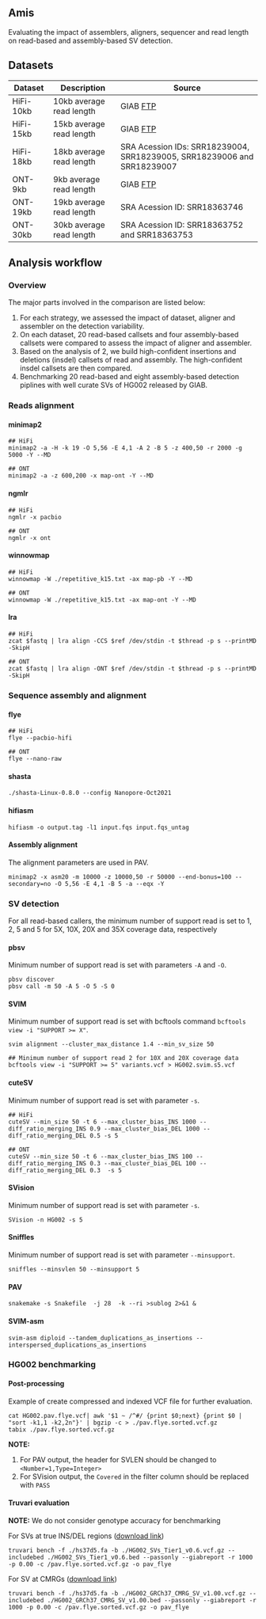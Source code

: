 
## Amis

Evaluating the impact of assemblers, aligners, sequencer and read length on read-based and assembly-based SV detection.

## Datasets

| Dataset | Description | Source | 
| --- | ----------- | ---- |
| HiFi-10kb | 10kb average read length | GIAB [FTP](https://ftp-trace.ncbi.nlm.nih.gov/ReferenceSamples/giab/data/AshkenazimTrio/HG002_NA24385_son/PacBio_CCS_10kb/)|
| HiFi-15kb | 15kb average read length | GIAB [FTP](https://ftp-trace.ncbi.nlm.nih.gov/ReferenceSamples/giab/data/AshkenazimTrio/HG002_NA24385_son/PacBio_CCS_15kb/)|
| HiFi-18kb | 18kb average read length| SRA Acession IDs: SRR18239004, SRR18239005, SRR18239006 and SRR18239007|
| ONT-9kb | 9kb average read length | GIAB [FTP](https://ftp-trace.ncbi.nlm.nih.gov/ReferenceSamples/giab/data/AshkenazimTrio/HG002_NA24385_son/UCSC_Ultralong_OxfordNanopore_Promethion/) |
| ONT-19kb | 19kb average read length | SRA Acession ID: SRR18363746|
| ONT-30kb | 30kb average read length | SRA Acession ID: SRR18363752 and SRR18363753|

## Analysis workflow


### Overview 

The major parts involved in the comparison are listed below:
1. For each strategy, we assessed the impact of dataset, aligner and assembler on the detection variability.
2. On each dataset, 20 read-based callsets and four assembly-based callsets were compared to assess the impact of aligner and assembler.
3. Based on the analysis of 2, we build high-confident insertions and deletions (insdel) callsets of read and assembly. The high-confident insdel callsets are then compared.
4. Benchmarking 20 read-based and eight assembly-based detection piplines with well curate SVs of HG002 released by GIAB.

### Reads alignment

#### minimap2
```
## HiFi
minimap2 -a -H -k 19 -O 5,56 -E 4,1 -A 2 -B 5 -z 400,50 -r 2000 -g 5000 -Y --MD 

## ONT
minimap2 -a -z 600,200 -x map-ont -Y --MD 
```

#### ngmlr

```
## HiFi
ngmlr -x pacbio

## ONT
ngmlr -x ont
```

#### winnowmap

```
## HiFi
winnowmap -W ./repetitive_k15.txt -ax map-pb -Y --MD

## ONT
winnowmap -W ./repetitive_k15.txt -ax map-ont -Y --MD
```

#### lra

```
## HiFi
zcat $fastq | lra align -CCS $ref /dev/stdin -t $thread -p s --printMD -SkipH 

## ONT
zcat $fastq | lra align -ONT $ref /dev/stdin -t $thread -p s --printMD -SkipH

```

### Sequence assembly and alignment

#### flye

```
## HiFi
flye --pacbio-hifi

## ONT
flye --nano-raw
```

#### shasta

```
./shasta-Linux-0.8.0 --config Nanopore-Oct2021
```

#### hifiasm

```
hifiasm -o output.tag -l1 input.fqs input.fqs_untag
```

#### Assembly alignment

The alignment parameters are used in PAV.
```
minimap2 -x asm20 -m 10000 -z 10000,50 -r 50000 --end-bonus=100 --secondary=no -O 5,56 -E 4,1 -B 5 -a --eqx -Y
```

### SV detection


For all read-based callers, the minimum number of support read is set to 1, 2, 5 and 5 for 5X, 10X, 20X and 35X coverage data, respectively

#### pbsv

Minimum number of support read is set with parameters ```-A``` and ```-O```.
```
pbsv discover
pbsv call -m 50 -A 5 -O 5 -S 0
```

#### SVIM

Minimum number of support read is set with bcftools command ``` bcftools view -i "SUPPORT >= X" ```.
```
svim alignment --cluster_max_distance 1.4 --min_sv_size 50 

## Minimum number of support read 2 for 10X and 20X coverage data
bcftools view -i "SUPPORT >= 5" variants.vcf > HG002.svim.s5.vcf
```

#### cuteSV

Minimum number of support read is set with parameter ```-s```.
```
## HiFi
cuteSV --min_size 50 -t 6 --max_cluster_bias_INS 1000 --diff_ratio_merging_INS 0.9 --max_cluster_bias_DEL 1000 --diff_ratio_merging_DEL 0.5 -s 5

## ONT
cuteSV --min_size 50 -t 6 --max_cluster_bias_INS 100 --diff_ratio_merging_INS 0.3 --max_cluster_bias_DEL 100 --diff_ratio_merging_DEL 0.3  -s 5 
```

#### SVision

Minimum number of support read is set with parameter ```-s```.
```
SVision -n HG002 -s 5
```

#### Sniffles

Minimum number of support read is set with parameter ```--minsupport```.
```
sniffles --minsvlen 50 --minsupport 5
```

#### PAV

```
snakemake -s Snakefile  -j 28  -k --ri >sublog 2>&1 &
```

#### SVIM-asm

```
svim-asm diploid --tandem_duplications_as_insertions --interspersed_duplications_as_insertions 
```

### HG002 benchmarking

#### Post-processing

Example of create compressed and indexed VCF file for further evaluation.
```
cat HG002.pav.flye.vcf| awk '$1 ~ /^#/ {print $0;next} {print $0 | "sort -k1,1 -k2,2n"}' | bgzip -c > ./pav.flye.sorted.vcf.gz
tabix ./pav.flye.sorted.vcf.gz
```
**NOTE:** 
1. For PAV output, the header for SVLEN should be changed to ```<Number=1,Type=Integer>```
1. For SVision output, the ```Covered``` in the filter column should be replaced with ```PASS```

#### Truvari evaluation

**NOTE:** We do not consider genotype accuracy for benchmarking

For SVs at true INS/DEL regions ([download link](https://ftp-trace.ncbi.nlm.nih.gov/ReferenceSamples/giab/data/AshkenazimTrio/analysis/NIST_SVs_Integration_v0.6/))

```
truvari bench -f ./hs37d5.fa -b ./HG002_SVs_Tier1_v0.6.vcf.gz --includebed ./HG002_SVs_Tier1_v0.6.bed --passonly --giabreport -r 1000 -p 0.00 -c /pav.flye.sorted.vcf.gz -o pav_flye
```

For SV at CMRGs ([download link](https://ftp-trace.ncbi.nlm.nih.gov/ReferenceSamples/giab/release/AshkenazimTrio/HG002_NA24385_son/CMRG_v1.00/GRCh37/StructuralVariant/))

```
truvari bench -f ./hs37d5.fa -b ./HG002_GRCh37_CMRG_SV_v1.00.vcf.gz --includebed ./HG002_GRCh37_CMRG_SV_v1.00.bed --passonly --giabreport -r 1000 -p 0.00 -c /pav.flye.sorted.vcf.gz -o pav_flye
```